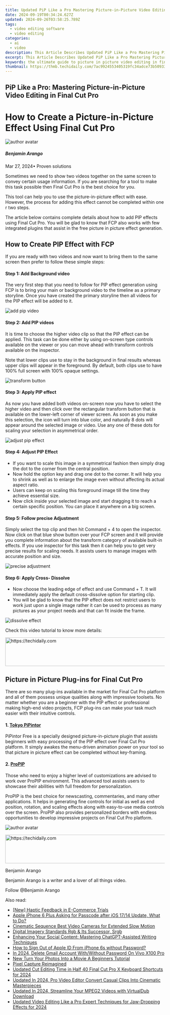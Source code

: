 ```yaml
---
title: Updated PiP Like a Pro Mastering Picture-in-Picture Video Editing in Final Cut Pro for 2024
date: 2024-09-19T00:34:24.627Z
updated: 2024-09-26T03:58:25.789Z
tags: 
  - video editing software
  - video editing
categories: 
  - ai
  - video
description: This Article Describes Updated PiP Like a Pro Mastering Picture-in-Picture Video Editing in Final Cut Pro for 2024
excerpt: This Article Describes Updated PiP Like a Pro Mastering Picture-in-Picture Video Editing in Final Cut Pro for 2024
keywords: the ultimate guide to picture in picture video editing in final cut pro,pip like a pro mastering picture in picture video editing in final cut pro,from basics to pro a comprehensive guide to picture in picture editing in final cut pro,pro tips for creating stunning picture in picture effects in final cut pro,mastering pip a step by step guide to creating picture in picture effects in final cut pro,edit like a pro gopro video editing for mac users 2023 update,unlocking advanced video editing picture in picture in final cut pro
thumbnail: https://thmb.techidaily.com/7ac9924553405319fc34adce73b50933080c4e0b7ab947e877cf6636c606146d.jpg
---
```


## PiP Like a Pro: Mastering Picture-in-Picture Video Editing in Final Cut Pro

# How to Create a Picture-in-Picture Effect Using Final Cut Pro

![author avatar](https://images.wondershare.com/filmora/article-images/benjamin-arango-author.jpg)

##### Benjamin Arango

 Mar 27, 2024• Proven solutions

Sometimes we need to show two videos together on the same screen to convey certain usage information. If you are searching for a tool to make this task possible then Final Cut Pro is the best choice for you.

This tool can help you to use the picture-in-picture effect with ease. However, the process for adding this effect cannot be completed within one r two steps.

The article below contains complete details about how to add PIP effects using Final Cut Pro. You will be glad to know that FCP also works with few integrated plugins that assist in the free picture in picture effect generation.

## How to Create PIP Effect with FCP

If you are ready with two videos and now want to bring them to the same screen then prefer to follow these simple steps:

#### Step 1: Add Background video

The very first step that you need to follow for PIP effect generation using FCP is to bring your main or background video to the timeline as a primary storyline. Once you have created the primary storyline then all videos for the PIP effect will be added to it.

![add pip video](https://images.wondershare.com/filmora/article-images/add-pip-videos-in-fcp.jpg)

#### Step 2: Add PIP videos

It is time to choose the higher video clip so that the PIP effect can be applied. This task can be done either by using on-screen type controls available on the viewer or you can move ahead with transform controls available on the inspector.

Note that lower clips use to stay in the background in final results whereas upper clips will appear in the foreground. By default, both clips use to have 100% full screen with 100% opaque settings.

![transform button](https://images.wondershare.com/filmora/article-images/transform-button-in-fcp.jpg)

#### Step 3: Apply PIP effect

As now you have added both videos on-screen now you have to select the higher video and then click over the rectangular transform button that is available on the lower-left corner of viewer screen. As soon as you make this selection, the icon will turn into blue color, and naturally 8 dots will appear around the selected image or video. Use any one of these dots for scaling your selection in asymmetrical order.

![adjust pip effect](https://images.wondershare.com/filmora/article-images/adjust-pip-effect-in-fcp.jpg)

#### Step 4: Adjust PIP Effect

* If you want to scale this image in a symmetrical fashion then simply drag the dot to the corner from the central position.
* Now hold the option key and drag one dot to the corner. It will help you to shrink as well as to enlarge the image even without affecting its actual aspect ratio.
* Users can keep on scaling this foreground image till the time they achieve essential size.
* Now click inside your selected image and start dragging it to reach a certain specific position. You can place it anywhere on a big screen.

#### Step 5: Follow precise Adjustment

Simply select the top clip and then hit Command + 4 to open the inspector. Now click on that blue show button over your FCP screen and it will provide you complete information about the transform category of available built-in effects. If you use inspector for this task then it can help you to get very precise results for scaling needs. It assists users to manage images with accurate position and size.

![precise adjustment](https://images.wondershare.com/filmora/article-images/precise-adjustment-in-fcp.jpg)

#### Step 6: Apply Cross- Dissolve

* Now choose the leading edge of effect and use Command + T. It will immediately apply the default cross-dissolve option for starting clip.
* You will be glad to know that the PIP effect does not restrict users to work just upon a single image rather it can be used to process as many pictures as your project needs and that can fit inside the frame.

![dissolve effect](https://images.wondershare.com/filmora/article-images/dissolve-effect-in-fcp.jpg)

Check this video tutorial to know more details:

<!-- affiliate ads begin -->
<a href="https://ephamedtechinc.pxf.io/c/5597632/2136627/26400" target="_top" id="2136627">
  <img src="//a.impactradius-go.com/display-ad/26400-2136627" border="0" alt="https://techidaily.com" width="728" height="90"/>
</a>
<img height="0" width="0" src="https://ephamedtechinc.pxf.io/i/5597632/2136627/26400" style="position:absolute;visibility:hidden;" border="0" />
<!-- affiliate ads end -->

## Picture in Picture Plug-ins for Final Cut Pro

There are so many plug-ins available in the market for Final Cut Pro platform and all of them possess unique qualities along with impressive toolsets. No matter whether you are a beginner with the PIP effect or professional making high-end video projects, FCP plug-ins can make your task much easier with their intuitive controls.

#### 1. [Tokyo PiPintor](https://fxfactory.com/blog/final-cut-pro/free-final-cut-pro-x-picture-in-picture-effect/)

PiPintor Free is a specially designed picture-in-picture plugin that assists beginners with easy processing of the PIP effect over Final Cut Pro platform. It simply awakes the menu-driven animation power on your tool so that picture in picture effect can be completed without key-framing.

#### 2. [ProPIP](http://store.pixelfilmstudios.com/product/propip/)

Those who need to enjoy a higher level of customizations are advised to work over ProPIP environment. This advanced tool assists users to showcase their abilities with full freedom for personalization.

ProPIP is the best choice for newscasting, commentaries, and many other applications. It helps in generating fine controls for initial as well as end position, rotation, and scaling effects along with easy-to-use media controls over the screen. ProPIP also provides personalized borders with endless opportunities to develop impressive projects on Final Cut Pro platform.

![author avatar](https://images.wondershare.com/filmora/article-images/benjamin-arango-author.jpg)

<!-- affiliate ads begin -->
<a href="https://unicoeye.pxf.io/c/5597632/2134221/18498" target="_top" id="2134221">
  <img src="//a.impactradius-go.com/display-ad/18498-2134221" border="0" alt="https://techidaily.com" width="728" height="90"/>
</a>
<img height="0" width="0" src="https://unicoeye.pxf.io/i/5597632/2134221/18498" style="position:absolute;visibility:hidden;" border="0" />
<!-- affiliate ads end -->

Benjamin Arango

Benjamin Arango is a writer and a lover of all things video.

Follow @Benjamin Arango

<ins class="adsbygoogle"
      style="display:block"
      data-ad-client="ca-pub-7571918770474297"
      data-ad-slot="8358498916"
      data-ad-format="auto"
      data-full-width-responsive="true"></ins>

<span class="atpl-alsoreadstyle">Also read:</span>
<div><ul>
<li><a href="https://some-knowledge.techidaily.com/new-haptic-feedback-in-e-commerce-trials/"><u>[New] Haptic Feedback in E-Commerce Trials</u></a></li>
<li><a href="https://ios-unlock.techidaily.com/apple-iphone-6-plus-asking-for-passcode-after-ios-1714-update-what-to-do-by-drfone-ios/"><u>Apple iPhone 6 Plus Asking for Passcode after iOS 17/14 Update, What to Do?</u></a></li>
<li><a href="https://fox-http.techidaily.com/cinematic-sequence-best-video-cameras-for-extended-slow-motion/"><u>Cinematic Sequence Best Video Cameras for Extended Slow Motion</u></a></li>
<li><a href="https://fox-access.techidaily.com/digital-imagery-standards-rgb-and-its-successor-srgb/"><u>Digital Imagery Standards Rgb & Its Successor, Srgb</u></a></li>
<li><a href="https://tech-hub.techidaily.com/enhancing-your-social-content-mastering-chatgpt-assisted-writing-techniques/"><u>Enhancing Your Social Content: Mastering ChatGPT-Assisted Writing Techniques</u></a></li>
<li><a href="https://apple-account.techidaily.com/how-to-sign-out-of-apple-id-from-iphone-6s-without-password-by-drfone-ios/"><u>How to Sign Out of Apple ID From iPhone 6s without Password?</u></a></li>
<li><a href="https://android-unlock.techidaily.com/in-2024-delete-gmail-account-withwithout-password-on-vivo-x100-pro-by-drfone-android/"><u>In 2024, Delete Gmail Account With/Without Password On Vivo X100 Pro</u></a></li>
<li><a href="https://video-content-creator.techidaily.com/new-turn-your-photos-into-a-movie-a-beginners-tutorial/"><u>New Turn Your Photos Into a Movie A Beginners Tutorial</u></a></li>
<li><a href="https://screen-mirroring-recording.techidaily.com/pixel-capture-reimagined/"><u>Pixel Capture Reimagined</u></a></li>
<li><a href="https://video-content-creator.techidaily.com/updated-cut-editing-time-in-half-40-final-cut-pro-x-keyboard-shortcuts-for-2024/"><u>Updated Cut Editing Time in Half 40 Final Cut Pro X Keyboard Shortcuts for 2024</u></a></li>
<li><a href="https://smart-video-creator.techidaily.com/updated-in-2024-pro-video-editor-convert-casual-clips-into-cinematic-masterpieces/"><u>Updated In 2024, Pro Video Editor Convert Casual Clips Into Cinematic Masterpieces</u></a></li>
<li><a href="https://video-content-creator.techidaily.com/updated-in-2024-streamline-your-mpeg2-videos-with-virtualdub-download/"><u>Updated In 2024, Streamline Your MPEG2 Videos with VirtualDub Download</u></a></li>
<li><a href="https://video-content-creator.techidaily.com/updated-video-editing-like-a-pro-expert-techniques-for-jaw-dropping-effects-for-2024/"><u>Updated Video Editing Like a Pro Expert Techniques for Jaw-Dropping Effects for 2024</u></a></li>
</ul></div>

